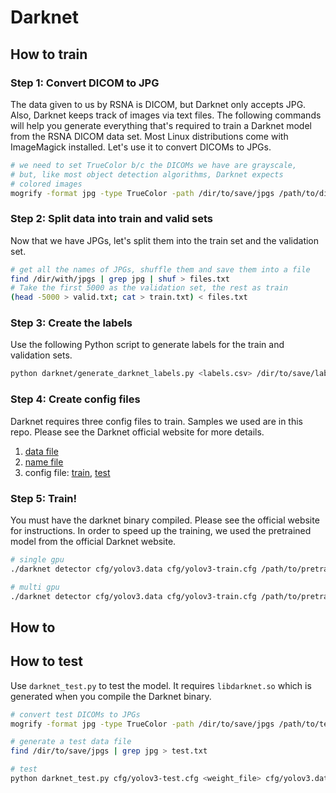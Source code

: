 # Darknet
## How to train

### Step 1: Convert DICOM to JPG
The data given to us by RSNA is DICOM, but Darknet only accepts JPG. Also, Darknet keeps track of images via text files. The following commands will help you generate everything that's required to train a Darknet model from the RSNA DICOM data set. Most Linux distributions come with ImageMagick installed. Let's use it to convert DICOMs to JPGs.
```bash
# we need to set TrueColor b/c the DICOMs we have are grayscale,
# but, like most object detection algorithms, Darknet expects
# colored images
mogrify -format jpg -type TrueColor -path /dir/to/save/jpgs /path/to/dicoms
```

### Step 2: Split data into train and valid sets
Now that we have JPGs, let's split them into the train set and the validation set.
```bash
# get all the names of JPGs, shuffle them and save them into a file
find /dir/with/jpgs | grep jpg | shuf > files.txt
# Take the first 5000 as the validation set, the rest as train
(head -5000 > valid.txt; cat > train.txt) < files.txt
```

### Step 3: Create the labels
Use the following Python script to generate labels for the train and validation sets.
```bash
python darknet/generate_darknet_labels.py <labels.csv> /dir/to/save/labels/files
```

### Step 4: Create config files
Darknet requires three config files to train. Samples we used are in this repo. Please see the Darknet official website for more details.
1. [data file](cfg/yolov3.data)
1. [name file](cfg/yolov3.names)
1. config file: [train](cfg/yolov3-train.cfg), [test](cfg/yolov3-test.cfg)

### Step 5: Train!
You must have the darknet binary compiled. Please see the official website for instructions. In order to speed up the training, we used the pretrained model from the official Darknet website.
```bash
# single gpu
./darknet detector cfg/yolov3.data cfg/yolov3-train.cfg /path/to/pretrained | tee train.log

# multi gpu
./darknet detector cfg/yolov3.data cfg/yolov3-train.cfg /path/to/pretrained -gpus 0,1,2,3 | tee train.log
```

## How to
## How to test
Use `darknet_test.py` to test the model. It requires `libdarknet.so` which is generated when you compile the Darknet binary.
```bash
# convert test DICOMs to JPGs
mogrify -format jpg -type TrueColor -path /dir/to/save/jpgs /path/to/test/dicoms

# generate a test data file
find /dir/to/save/jpgs | grep jpg > test.txt

# test
python darknet_test.py cfg/yolov3-test.cfg <weight_file> cfg/yolov3.data test.txt <submission.csv> -t 0.1
```
